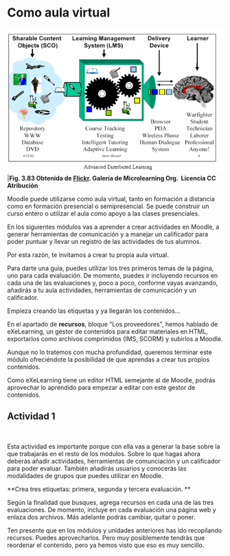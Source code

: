 
# Como aula virtual

![](img/1371862876_d000792dbc_o.gif)
|**Fig. 3.83 Obtenida de [Flickr](http://www.flickr.com/photos/13414078@N07/1371862876/sizes/o/in/photostream/). Galería de Microlearning Org.  Licencia CC Atribución**

Moodle puede utilizarse como aula virtual, tanto en formación a distancia como en formación presencial o semipresencial. Se puede construir un curso entero o utilizar el aula como apoyo a las clases presenciales.

En los siguientes módulos vas a aprender a crear actividades en Moodle, a generar herramientas de comunicación y a manejar un calificador para poder puntuar y llevar un registro de las actividades de tus alumnos.

Por esta razón, te invitamos a crear tu propia aula virtual.

Para darte una guía, puedes utilizar los tres primeros temas de la página, uno para cada evaluación. De momento, puedes ir incluyendo recursos en cada una de las evaluaciones y, poco a poco, conforme vayas avanzando, añadirás a tu aula actividades, herramientas de comunicación y un calificador.

Empieza creando las etiquetas y ya llegarán los contenidos...

En el apartado de **recursos**, bloque "Los proveedores", hemos hablado de eXeLearning, un gestor de contenidos para editar materiales en HTML, exportarlos como archivos comprimidos (IMS, SCORM) y subirlos a Moodle.

Aunque no lo tratemos con mucha profundidad, queremos terminar este módulo ofreciéndote la posibilidad de que aprendas a crear tus propios contenidos.

Como eXeLearning tiene un editor HTML semejante al de Moodle, podrás aprovechar lo aprendido para empezar a editar con este gestor de contenidos.

## Actividad 1

 

Esta actividad es importante porque con ella vas a generar la base sobre la que trabajarás en el resto de los módulos. Sobre lo que hagas ahora deberás añadir actividades, herramientas de comunciación y un calificador para poder evaluar. También añadirás usuarios y conocerás las modalidades de grupos que puedes utilizar en Moodle.

**Crea tres etiquetas: primera, segunda y tercera evaluación. **

Según la finalidad que busques, agrega recursos en cada una de las tres evaluaciones. De momento, incluye en cada evaluación una página web y enlaza dos archivos. Más adelante podrás cambiar, quitar o poner.

Ten presente que en los módulos y unidades anteriores has ido recopilando recursos. Puedes aprovecharlos. Pero muy posiblemente tendrás que reordenar el contenido, pero ya hemos visto que eso es muy sencillo.
